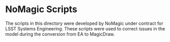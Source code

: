 NoMagic Scripts
===============

The scripts in this directory were developed by NoMagic under contract for LSST Systems Engineering. These scripts were used to correct issues in the model during the conversion from EA to MagicDraw.